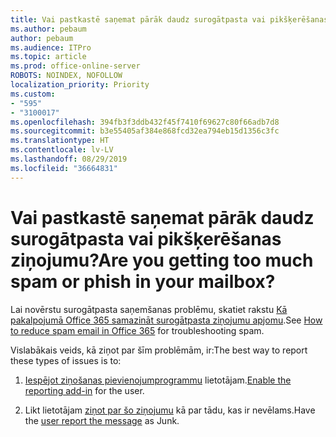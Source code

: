 ```yaml
---
title: Vai pastkastē saņemat pārāk daudz surogātpasta vai pikšķerēšanas ziņojumu?
ms.author: pebaum
author: pebaum
ms.audience: ITPro
ms.topic: article
ms.prod: office-online-server
ROBOTS: NOINDEX, NOFOLLOW
localization_priority: Priority
ms.custom:
- "595"
- "3100017"
ms.openlocfilehash: 394fb3f3ddb432f45f7410f69627c80f66adb7d8
ms.sourcegitcommit: b3e55405af384e868fcd32ea794eb15d1356c3fc
ms.translationtype: HT
ms.contentlocale: lv-LV
ms.lasthandoff: 08/29/2019
ms.locfileid: "36664831"
---
```

# <a name="are-you-getting-too-much-spam-or-phish-in-your-mailbox"></a><span data-ttu-id="d408d-102">Vai pastkastē saņemat pārāk daudz surogātpasta vai pikšķerēšanas ziņojumu?</span><span class="sxs-lookup"><span data-stu-id="d408d-102">Are you getting too much spam or phish in your mailbox?</span></span>

<span data-ttu-id="d408d-103">Lai novērstu surogātpasta saņemšanas problēmu, skatiet rakstu [Kā pakalpojumā Office 365 samazināt surogātpasta ziņojumu apjomu](https://docs.microsoft.com/office365/securitycompliance/reduce-spam-email).</span><span class="sxs-lookup"><span data-stu-id="d408d-103">See [How to reduce spam email in Office 365](https://docs.microsoft.com/office365/securitycompliance/reduce-spam-email) for troubleshooting spam.</span></span>
  
<span data-ttu-id="d408d-104">Vislabākais veids, kā ziņot par šīm problēmām, ir:</span><span class="sxs-lookup"><span data-stu-id="d408d-104">The best way to report these types of issues is to:</span></span>
  
1. <span data-ttu-id="d408d-105">[Iespējot ziņošanas pievienojumprogrammu](https://docs.microsoft.com/office365/securitycompliance/enable-the-report-message-add-in) lietotājam.</span><span class="sxs-lookup"><span data-stu-id="d408d-105">[Enable the reporting add-in](https://docs.microsoft.com/office365/securitycompliance/enable-the-report-message-add-in) for the user.</span></span>

2. <span data-ttu-id="d408d-106">Likt lietotājam [ziņot par šo ziņojumu](https://support.office.com/article/b5caa9f1-cdf3-4443-af8c-ff724ea719d2) kā par tādu, kas ir nevēlams.</span><span class="sxs-lookup"><span data-stu-id="d408d-106">Have the [user report the message](https://support.office.com/article/b5caa9f1-cdf3-4443-af8c-ff724ea719d2) as Junk.</span></span>
